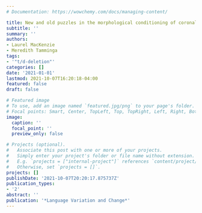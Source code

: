 ```yaml
---
# Documentation: https://wowchemy.com/docs/managing-content/

title: New and old puzzles in the morphological conditioning of coronal stop deletion
subtitle: ''
summary: ''
authors:
- Laurel MacKenzie
- Meredith Tamminga
tags:
- '"t/d-deletion"'
categories: []
date: '2021-01-01'
lastmod: 2021-10-07T16:20:18-04:00
featured: false
draft: false

# Featured image
# To use, add an image named `featured.jpg/png` to your page's folder.
# Focal points: Smart, Center, TopLeft, Top, TopRight, Left, Right, BottomLeft, Bottom, BottomRight.
image:
  caption: ''
  focal_point: ''
  preview_only: false

# Projects (optional).
#   Associate this post with one or more of your projects.
#   Simply enter your project's folder or file name without extension.
#   E.g. `projects = ["internal-project"]` references `content/project/deep-learning/index.md`.
#   Otherwise, set `projects = []`.
projects: []
publishDate: '2021-10-07T20:20:17.875737Z'
publication_types:
- '2'
abstract: ''
publication: '*Language Variation and Change*'
---
```

